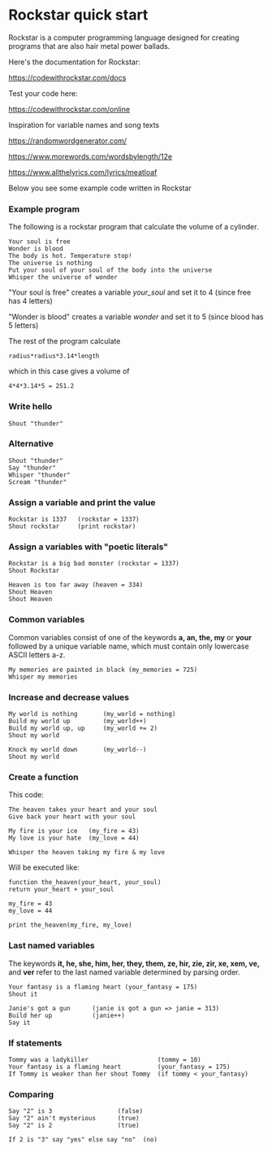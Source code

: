 
# Rockstar quick start

Rockstar is a computer programming language designed for creating programs that are also hair metal power ballads.

Here's the documentation for Rockstar:

https://codewithrockstar.com/docs

Test your code here:

https://codewithrockstar.com/online

Inspiration for variable names and song texts

https://randomwordgenerator.com/

https://www.morewords.com/wordsbylength/12e

https://www.allthelyrics.com/lyrics/meatloaf


Below you see some example code written in Rockstar

### Example program

The following is a rockstar program that calculate the volume of a cylinder.

	Your soul is free
	Wonder is blood
	The body is hot. Temperature stop!
	The universe is nothing
	Put your soul of your soul of the body into the universe
	Whisper the universe of wonder

"Your soul is free" creates a variable *your_soul* and set it to 4 (since free has 4 letters)

"Wonder is blood" creates a variable *wonder* and set it to 5 (since blood has 5 letters)

The rest of the program calculate 

	radius*radius*3.14*length 

which in this case gives a volume of

	4*4*3.14*5 = 251.2


### Write hello

	Shout "thunder"

### Alternative

	Shout "thunder"
	Say "thunder"
	Whisper "thunder"
	Scream "thunder"


### Assign a variable and print the value

	Rockstar is 1337   (rockstar = 1337)
	Shout rockstar     (print rockstar)

### Assign a variables with "poetic literals"

	Rockstar is a big bad monster (rockstar = 1337)
	Shout Rockstar                

	Heaven is too far away (heaven = 334)
	Shout Heaven
	Shout Heaven

### Common variables

Common variables consist of one of the keywords **a, an, the, my** or **your** followed by a unique variable name, which must contain only lowercase ASCII letters a-z.

	My memories are painted in black (my_memories = 725)
	Whisper my memories

### Increase and decrease values

	My world is nothing       (my_world = nothing)
	Build my world up         (my_world++)
	Build my world up, up     (my_world += 2)
	Shout my world

	Knock my world down       (my_world--)
	Shout my world

### Create a function

This code:

	The heaven takes your heart and your soul    
	Give back your heart with your soul          

	My fire is your ice   (my_fire = 43)
	My love is your hate  (my_love = 44)

	Whisper the heaven taking my fire & my love   

Will be executed like:

	function the_heaven(your_heart, your_soul)
	return your_heart + your_soul

	my_fire = 43
	my_love = 44

	print the_heaven(my_fire, my_love)


### Last named variables

The keywords **it, he, she, him, her, they, them, ze, hir, zie, zir, xe, xem, ve,** and **ver** refer to the last named variable determined by parsing order.

	Your fantasy is a flaming heart (your_fantasy = 175)
	Shout it

	Janie's got a gun      (janie is got a gun => janie = 313)
	Build her up           (janie++)
	Say it

### If statements


	Tommy was a ladykiller                   (tommy = 10)
	Your fantasy is a flaming heart          (your_fantasy = 175)
	If Tommy is weaker than her shout Tommy  (if tommy < your_fantasy)

### Comparing

	Say "2" is 3                  (false)
	Say "2" ain't mysterious      (true)
	Say "2" is 2                  (true)

	If 2 is "3" say "yes" else say "no"  (no)


